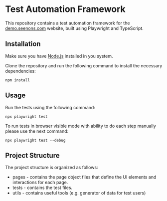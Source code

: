 # Test Automation Framework

This repository contains a test automation framework for the [demo.seenons.com](url) website, built using Playwright and TypeScript.

## Installation

Make sure you have [Node.js](nodejs.org) installed in you system.

Clone the repository and run the following command to install the necessary dependencies:

```
npm install
```

## Usage

Run the tests using the following command:

```
npx playwright test
```

To run tests in browser visible mode with ability to do each step manually please use the next command:

```
npx playwright test --debug
```

## Project Structure

The project structure is organized as follows:

- pages - contains the page object files that define the UI elements and interactions for each page.
- tests - contains the test files.
- utils - contains useful tools (e.g. generator of data for test users)
